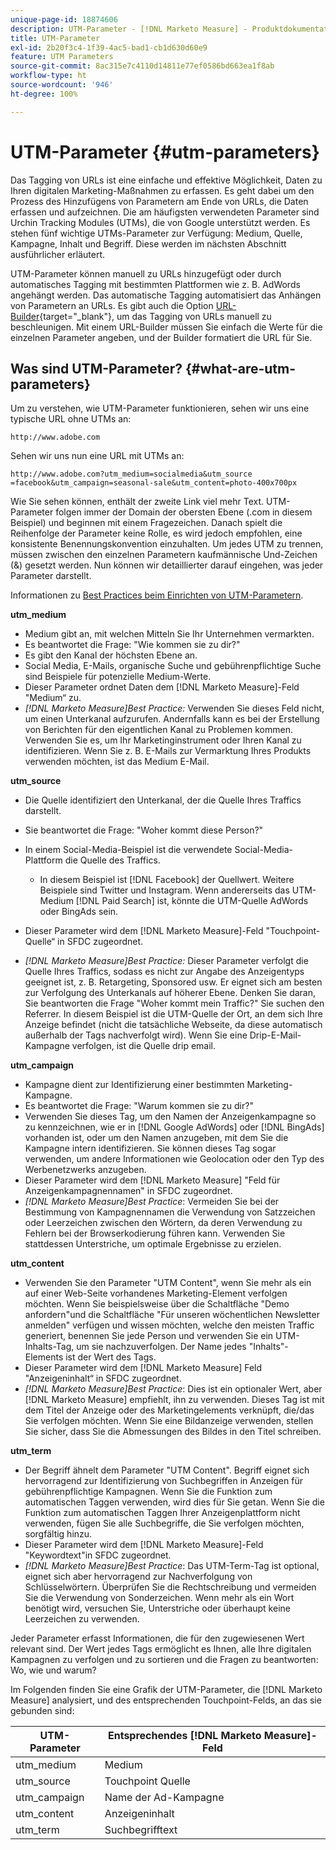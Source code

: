 ```yaml
---
unique-page-id: 18874606
description: UTM-Parameter - [!DNL Marketo Measure] - Produktdokumentation
title: UTM-Parameter
exl-id: 2b20f3c4-1f39-4ac5-bad1-cb1d630d60e9
feature: UTM Parameters
source-git-commit: 8ac315e7c4110d14811e77ef0586bd663ea1f8ab
workflow-type: ht
source-wordcount: '946'
ht-degree: 100%

---
```


# UTM-Parameter {#utm-parameters}

Das Tagging von URLs ist eine einfache und effektive Möglichkeit, Daten zu Ihren digitalen Marketing-Maßnahmen zu erfassen. Es geht dabei um den Prozess des Hinzufügens von Parametern am Ende von URLs, die Daten erfassen und aufzeichnen. Die am häufigsten verwendeten Parameter sind Urchin Tracking Modules (UTMs), die von Google unterstützt werden. Es stehen fünf wichtige UTMs-Parameter zur Verfügung: Medium, Quelle, Kampagne, Inhalt und Begriff. Diese werden im nächsten Abschnitt ausführlicher erläutert.

UTM-Parameter können manuell zu URLs hinzugefügt oder durch automatisches Tagging mit bestimmten Plattformen wie z. B. AdWords angehängt werden. Das automatische Tagging automatisiert das Anhängen von Parametern an URLs. Es gibt auch die Option [URL-Builder](https://ga-dev-tools.appspot.com/campaign-url-builder/){target="_blank"}, um das Tagging von URLs manuell zu beschleunigen. Mit einem URL-Builder müssen Sie einfach die Werte für die einzelnen Parameter angeben, und der Builder formatiert die URL für Sie.

## Was sind UTM-Parameter? {#what-are-utm-parameters}

Um zu verstehen, wie UTM-Parameter funktionieren, sehen wir uns eine typische URL ohne UTMs an:

`http://www.adobe.com`

Sehen wir uns nun eine URL mit UTMs an:

`http://www.adobe.com?utm_medium=socialmedia&utm_source =facebook&utm_campaign=seasonal-sale&utm_content=photo-400x700px`

Wie Sie sehen können, enthält der zweite Link viel mehr Text. UTM-Parameter folgen immer der Domain der obersten Ebene (.com in diesem Beispiel) und beginnen mit einem Fragezeichen. Danach spielt die Reihenfolge der Parameter keine Rolle, es wird jedoch empfohlen, eine konsistente Benennungskonvention einzuhalten. Um jedes UTM zu trennen, müssen zwischen den einzelnen Parametern kaufmännische Und-Zeichen (&amp;) gesetzt werden. Nun können wir detaillierter darauf eingehen, was jeder Parameter darstellt.

Informationen zu [Best Practices beim Einrichten von UTM-Parametern](/help/channel-tracking-and-setup/online-channels/best-practices-for-setting-up-utm-parameters.md).

**utm_medium**

* Medium gibt an, mit welchen Mitteln Sie Ihr Unternehmen vermarkten.
* Es beantwortet die Frage: &quot;Wie kommen sie zu dir?&quot;
* Es gibt den Kanal der höchsten Ebene an.
* Social Media, E-Mails, organische Suche und gebührenpflichtige Suche sind Beispiele für potenzielle Medium-Werte.
* Dieser Parameter ordnet Daten dem [!DNL Marketo Measure]-Feld &quot;Medium“ zu.
* _[!DNL Marketo Measure]Best Practice:_ Verwenden Sie dieses Feld nicht, um einen Unterkanal aufzurufen. Andernfalls kann es bei der Erstellung von Berichten für den eigentlichen Kanal zu Problemen kommen. Verwenden Sie es, um Ihr Marketinginstrument oder Ihren Kanal zu identifizieren. Wenn Sie z. B. E-Mails zur Vermarktung Ihres Produkts verwenden möchten, ist das Medium E-Mail.

**utm_source**

* Die Quelle identifiziert den Unterkanal, der die Quelle Ihres Traffics darstellt.
* Sie beantwortet die Frage: &quot;Woher kommt diese Person?&quot;
* In einem Social-Media-Beispiel ist die verwendete Social-Media-Plattform die Quelle des Traffics.
   * In diesem Beispiel ist [!DNL Facebook] der Quellwert. Weitere Beispiele sind Twitter und Instagram. Wenn andererseits das UTM-Medium [!DNL Paid Search] ist, könnte die UTM-Quelle AdWords oder BingAds sein.

* Dieser Parameter wird dem [!DNL Marketo Measure]-Feld &quot;Touchpoint-Quelle“ in SFDC zugeordnet.
* _[!DNL Marketo Measure]Best Practice:_ Dieser Parameter verfolgt die Quelle Ihres Traffics, sodass es nicht zur Angabe des Anzeigentyps geeignet ist, z. B. Retargeting, Sponsored usw. Er eignet sich am besten zur Verfolgung des Unterkanals auf höherer Ebene. Denken Sie daran, Sie beantworten die Frage &quot;Woher kommt mein Traffic?&quot; Sie suchen den Referrer. In diesem Beispiel ist die UTM-Quelle der Ort, an dem sich Ihre Anzeige befindet (nicht die tatsächliche Webseite, da diese automatisch außerhalb der Tags nachverfolgt wird). Wenn Sie eine Drip-E-Mail-Kampagne verfolgen, ist die Quelle drip email.

**utm_campaign**

* Kampagne dient zur Identifizierung einer bestimmten Marketing-Kampagne.
* Es beantwortet die Frage: &quot;Warum kommen sie zu dir?&quot;
* Verwenden Sie dieses Tag, um den Namen der Anzeigenkampagne so zu kennzeichnen, wie er in [!DNL Google AdWords] oder [!DNL BingAds] vorhanden ist, oder um den Namen anzugeben, mit dem Sie die Kampagne intern identifizieren. Sie können dieses Tag sogar verwenden, um andere Informationen wie Geolocation oder den Typ des Werbenetzwerks anzugeben.
* Dieser Parameter wird dem [!DNL Marketo Measure] &quot;Feld für Anzeigenkampagnennamen&quot; in SFDC zugeordnet.
* _[!DNL Marketo Measure]Best Practice_: Vermeiden Sie bei der Bestimmung von Kampagnennamen die Verwendung von Satzzeichen oder Leerzeichen zwischen den Wörtern, da deren Verwendung zu Fehlern bei der Browserkodierung führen kann. Verwenden Sie stattdessen Unterstriche, um optimale Ergebnisse zu erzielen.

**utm_content**

* Verwenden Sie den Parameter &quot;UTM Content&quot;, wenn Sie mehr als ein auf einer Web-Seite vorhandenes Marketing-Element verfolgen möchten. Wenn Sie beispielsweise über die Schaltfläche &quot;Demo anfordern&quot;und die Schaltfläche &quot;Für unseren wöchentlichen Newsletter anmelden&quot; verfügen und wissen möchten, welche den meisten Traffic generiert, benennen Sie jede Person und verwenden Sie ein UTM-Inhalts-Tag, um sie nachzuverfolgen. Der Name jedes &quot;Inhalts&quot;-Elements ist der Wert des Tags.
* Dieser Parameter wird dem [!DNL Marketo Measure] Feld &quot;Anzeigeninhalt“ in SFDC zugeordnet.
* _[!DNL Marketo Measure]Best Practice_: Dies ist ein optionaler Wert, aber [!DNL Marketo Measure] empfiehlt, ihn zu verwenden. Dieses Tag ist mit dem Titel der Anzeige oder des Marketingelements verknüpft, die/das Sie verfolgen möchten. Wenn Sie eine Bildanzeige verwenden, stellen Sie sicher, dass Sie die Abmessungen des Bildes in den Titel schreiben.

**utm_term**

* Der Begriff ähnelt dem Parameter &quot;UTM Content&quot;. Begriff eignet sich hervorragend zur Identifizierung von Suchbegriffen in Anzeigen für gebührenpflichtige Kampagnen. Wenn Sie die Funktion zum automatischen Taggen verwenden, wird dies für Sie getan. Wenn Sie die Funktion zum automatischen Taggen Ihrer Anzeigenplattform nicht verwenden, fügen Sie alle Suchbegriffe, die Sie verfolgen möchten, sorgfältig hinzu.
* Dieser Parameter wird dem [!DNL Marketo Measure]-Feld &quot;Keywordtext&quot;in SFDC zugeordnet.
* _[!DNL Marketo Measure]Best Practice_: Das UTM-Term-Tag ist optional, eignet sich aber hervorragend zur Nachverfolgung von Schlüsselwörtern. Überprüfen Sie die Rechtschreibung und vermeiden Sie die Verwendung von Sonderzeichen. Wenn mehr als ein Wort benötigt wird, versuchen Sie, Unterstriche oder überhaupt keine Leerzeichen zu verwenden.

Jeder Parameter erfasst Informationen, die für den zugewiesenen Wert relevant sind. Der Wert jedes Tags ermöglicht es Ihnen, alle Ihre digitalen Kampagnen zu verfolgen und zu sortieren und die Fragen zu beantworten: Wo, wie und warum?

Im Folgenden finden Sie eine Grafik der UTM-Parameter, die [!DNL Marketo Measure] analysiert, und des entsprechenden Touchpoint-Felds, an das sie gebunden sind:

| **UTM-Parameter** | **Entsprechendes [!DNL Marketo Measure]-Feld** |
|---|---|
| utm_medium | Medium |
| utm_source | Touchpoint Quelle |
| utm_campaign | Name der Ad-Kampagne |
| utm_content | Anzeigeninhalt |
| utm_term | Suchbegrifftext |
